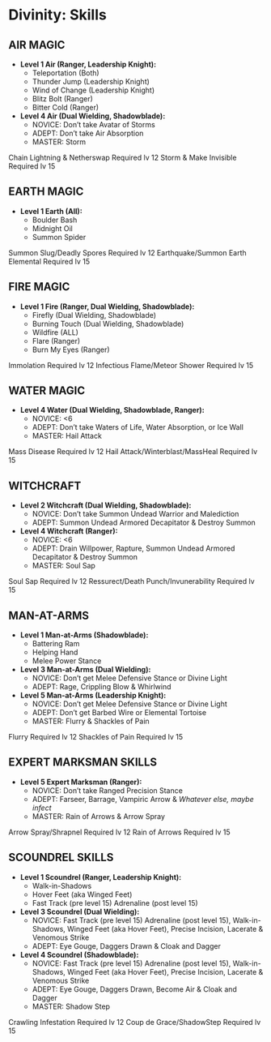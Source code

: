 # Divinity: Skills

## AIR MAGIC

- **Level 1 Air (Ranger, Leadership Knight):**
  - Teleportation (Both)
  - Thunder Jump (Leadership Knight)
  - Wind of Change (Leadership Knight)
  - Blitz Bolt (Ranger)
  - Bitter Cold (Ranger)
- **Level 4 Air (Dual Wielding, Shadowblade):**
  - NOVICE: Don’t take Avatar of Storms
  - ADEPT: Don’t take Air Absorption
  - MASTER: Storm

Chain Lightning & Netherswap Required lv 12
Storm & Make Invisible Required lv 15

## EARTH MAGIC

- **Level 1 Earth (All):**
  - Boulder Bash
  - Midnight Oil
  - Summon Spider

Summon Slug/Deadly Spores Required lv 12
Earthquake/Summon Earth Elemental Required lv 15

## FIRE MAGIC

- **Level 1 Fire (Ranger, Dual Wielding, Shadowblade):**
  - Firefly (Dual Wielding, Shadowblade)
  - Burning Touch (Dual Wielding, Shadowblade)
  - Wildfire (ALL)
  - Flare (Ranger)
  - Burn My Eyes (Ranger)

Immolation Required lv 12
Infectious Flame/Meteor Shower Required lv 15

## WATER MAGIC

- **Level 4 Water (Dual Wielding, Shadowblade, Ranger):**
  - NOVICE: <6
  - ADEPT: Don’t take Waters of Life, Water Absorption, or Ice Wall
  - MASTER: Hail Attack

Mass Disease Required lv 12
Hail Attack/Winterblast/MassHeal Required lv 15

## WITCHCRAFT

- **Level 2 Witchcraft (Dual Wielding, Shadowblade):**
  - NOVICE: Don’t take Summon Undead Warrior and Malediction
  - ADEPT: Summon Undead Armored Decapitator & Destroy Summon
- **Level 4 Witchcraft (Ranger):**
  - NOVICE: <6
  - ADEPT: Drain Willpower, Rapture, Summon Undead Armored Decapitator & Destroy Summon
  - MASTER: Soul Sap

Soul Sap Required lv 12
Ressurect/Death Punch/Invunerability Required lv 15

## MAN-AT-ARMS

- **Level 1 Man-at-Arms (Shadowblade):**
  - Battering Ram
  - Helping Hand
  - Melee Power Stance
- **Level 3 Man-at-Arms (Dual Wielding):**
  - NOVICE: Don’t get Melee Defensive Stance or Divine Light
  - ADEPT: Rage, Crippling Blow & Whirlwind
- **Level 5 Man-at-Arms (Leadership Knight):**
  - NOVICE: Don’t get Melee Defensive Stance or Divine Light
  - ADEPT: Don’t get Barbed Wire or Elemental Tortoise
  - MASTER: Flurry & Shackles of Pain

Flurry Required lv 12
Shackles of Pain Required lv 15

## EXPERT MARKSMAN SKILLS

- **Level 5 Expert Marksman (Ranger):**
  - NOVICE: Don’t take Ranged Precision Stance
  - ADEPT: Farseer, Barrage, Vampiric Arrow & *Whatever else, maybe infect*
  - MASTER: Rain of Arrows & Arrow Spray

Arrow Spray/Shrapnel Required lv 12
Rain of Arrows Required lv 15

## SCOUNDREL SKILLS

- **Level 1 Scoundrel (Ranger, Leadership Knight):**
  - Walk-in-Shadows
  - Hover Feet (aka Winged Feet)
  - Fast Track (pre level 15) Adrenaline (post level 15)
- **Level 3 Scoundrel (Dual Wielding):**
  - NOVICE: Fast Track (pre level 15) Adrenaline (post level 15), Walk-in-Shadows, Winged Feet (aka Hover Feet), Precise Incision, Lacerate & Venomous Strike
  - ADEPT: Eye Gouge, Daggers Drawn & Cloak and Dagger
- **Level 4 Scoundrel (Shadowblade):**
  - NOVICE: Fast Track (pre level 15) Adrenaline (post level 15), Walk-in-Shadows, Winged Feet (aka Hover Feet), Precise Incision, Lacerate & Venomous Strike
  - ADEPT: Eye Gouge, Daggers Drawn, Become Air & Cloak and Dagger
  - MASTER: Shadow Step

Crawling Infestation Required lv 12
Coup de Grace/ShadowStep Required lv 15
